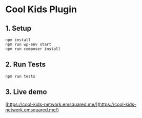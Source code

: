 # Cool Kids Plugin

## 1. Setup
```
npm install  
npm run wp-env start
npm run composer install
```

## 2. Run Tests
```
npm run tests
```

## 3. Live demo
[https://cool-kids-network.emsquared.me/](https://cool-kids-network.emsquared.me/)